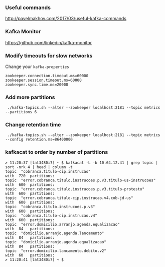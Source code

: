 ### Useful commands
http://pavelmakhov.com/2017/03/useful-kafka-commands

### Kafka Monitor
https://github.com/linkedin/kafka-monitor

### Modify timeouts for slow networks

Change your `kafka-properties`
```
zookeeper.connection.timeout.ms=60000
zookeeper.session.timeout.ms=60000
zookeeper.sync.time.ms=20000
```

### Add more partitions

```
 ./kafka-topics.sh --alter --zookeeper localhost:2181 --topic metrics --partitions 6
 ```
 
### Change retention time

```
 ./kafka-topics.sh --alter --zookeeper localhost:2181 --topic metrics --config retention.ms=86400000
```

### kafkacat to order by number of partitions

```
✔ 11:20:37 [lat3480i7] ~ $ kafkacat -L -b 10.64.12.41 | grep topic | sort -nrk 4 | head | column -t
topic  "cobranca.titulo-cip.instrucao"                               with  720  partitions:
topic  "error.cobranca.titulo.instrucoes.p.v3.titulo-us-instrucoes"  with  600  partitions:
topic  "error.cobranca.titulo.instrucoes.p.v3.titulo-protesto"       with  600  partitions:
topic  "error.cobranca.titulo-cip.instrucao.v4.cob-jd-us"            with  600  partitions:
topic  "cobranca.titulo.instrucoes.p.v3"                             with  600  partitions:
topic  "cobranca.titulo-cip.instrucao.v4"                            with  600  partitions:
topic  "error.domicilio.arranjo.agenda.equalizacao"                  with  84   partitions:
topic  "domicilio.arranjo.agenda.lancamento"                         with  84   partitions:
topic  "domicilio.arranjo.agenda.equalizacao"                        with  84   partitions:
topic  "error.domicilio.lancamento.debito.v2"                        with  60   partitions:
✔ 11:20:41 [lat3480i7] ~ $ 
```
